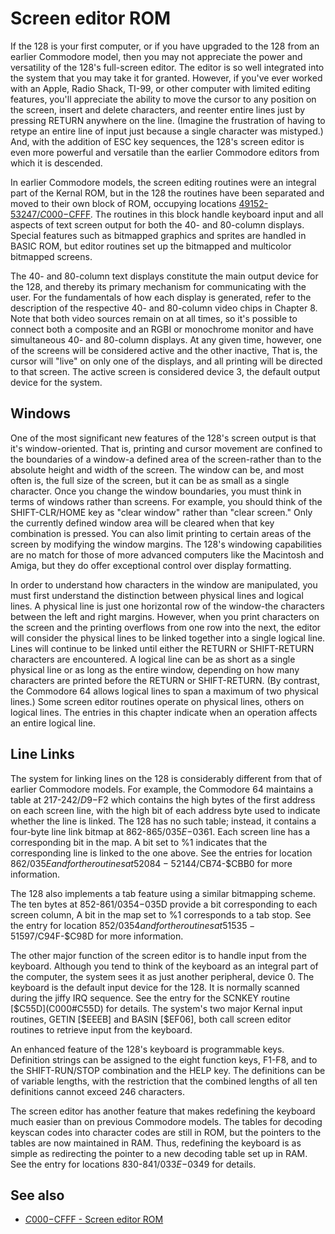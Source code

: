 # Screen editor ROM

If the 128 is your first computer, or if you have upgraded to
the 128 from an earlier Commodore model, then you may not
appreciate the power and versatility of the 128's full-screen
editor. The editor is so well integrated into the system that
you may take it for granted. However, if you've ever worked
with an Apple, Radio Shack, TI-99, or other computer with
limited editing features, you'll appreciate the ability to move
the cursor to any position on the screen, insert and delete
characters, and reenter entire lines just by pressing RETURN
anywhere on the line. (Imagine the frustration of having to retype an entire line of input just because a single character was
mistyped.) And, with the addition of ESC key sequences, the
128's screen editor is even more powerful and versatile than
the earlier Commodore editors from which it is descended.

In earlier Commodore models, the screen editing routines
were an integral part of the Kernal ROM, but in the 128 the
routines have been separated and moved to their own block of
ROM, occupying locations [49152-53247/$C000-$CFFF](C000). The
routines in this block handle keyboard input and all aspects of
text screen output for both the 40- and 80-column displays.
Special features such as bitmapped graphics and sprites are
handled in BASIC ROM, but editor routines set up the bitmapped and multicolor bitmapped screens.

The 40- and 80-column text displays constitute the main
output device for the 128, and thereby its primary mechanism
for communicating with the user. For the fundamentals of
how each display is generated, refer to the description of the
respective 40- and 80-column video chips in Chapter 8. Note
that both video sources remain on at all times, so it's possible
to connect both a composite and an RGBI or monochrome
monitor and have simultaneous 40- and 80-column displays.
At any given time, however, one of the screens will be considered active and the other inactive, That is, the cursor will
"live" on only one of the displays, and all printing will be directed to that screen. The active screen is considered device 3,
the default output device for the system.

## Windows
One of the most significant new features of the 128's screen
output is that it's window-oriented. That is, printing and
cursor movement are confined to the boundaries of a window-a defined area of the screen-rather than to the absolute height and width of the screen. The window can be, and
most often is, the full size of the screen, but it can be as small
as a single character. Once you change the window boundaries, you must think in terms of windows rather than screens.
For example, you should think of the SHIFT-CLR/HOME key
as "clear window" rather than "clear screen." Only the currently defined window area will be cleared when that key
combination is pressed. You can also limit printing to certain
areas of the screen by modifying the window margins. The
128's windowing capabilities are no match for those of more
advanced computers like the Macintosh and Amiga, but they
do offer exceptional control over display formatting.

In order to understand how characters in the window are
manipulated, you must first understand the distinction between
physical lines and logical lines. A physical line is just one horizontal row of the window-the characters between the left
and right margins. However, when you print characters on the
screen and the printing overflows from one row into the next,
the editor will consider the physical lines to be linked together
into a single logical line. Lines will continue to be linked until
either the RETURN or SHIFT-RETURN characters are encountered. A logical line can be as short as a single physical line or
as long as the entire window, depending on how many characters are printed before the RETURN or SHIFT-RETURN. (By
contrast, the Commodore 64 allows logical lines to span a
maximum of two physical lines.) Some screen editor routines
operate on physical lines, others on logical lines. The entries
in this chapter indicate when an operation affects an entire
logical line.

## Line Links
The system for linking lines on the 128 is considerably different from that of earlier Commodore models. For example, the
Commodore 64 maintains a table at 217-242/$D9-$F2 which
contains the high bytes of the first address on each screen line,
with the high bit of each address byte used to indicate whether
the line is linked. The 128 has no such table; instead, it contains a four-byte line link bitmap at 862-865/$035E-$0361.
Each screen line has a corresponding bit in the map. A bit set
to %1 indicates that the corresponding line is linked to the
one above. See the entries for location 862/$035E and for the
routines at 52084-52144/$CB74-$CBB0 for more information.

The 128 also implements a tab feature using a similar bitmapping scheme. The ten bytes at 852-861/$0354-$035D
provide a bit corresponding to each screen column, A bit in
the map set to %1 corresponds to a tab stop. See the entry for
location 852/$0354 and for the routines at 51535-51597/$C94F-$C98D for more information.

The other major function of the screen editor is to handle
input from the keyboard. Although you tend to think of the
keyboard as an integral part of the computer, the system sees
it as just another peripheral, device 0. The keyboard is the default input device for the 128. It is normally scanned during
the jiffy IRQ sequence. See the entry for the SCNKEY routine
[$C55D](C000#C55D) for details. The system's two major Kernal input
routines, GETIN [$EEEB] and BASIN [$EF06], both call screen
editor routines to retrieve input from the keyboard.

An enhanced feature of the 128's keyboard is programmable keys. Definition strings can be assigned to the eight function keys, F1-F8, and to the SHIFT-RUN/STOP combination
and the HELP key. The definitions can be of variable lengths,
with the restriction that the combined lengths of all ten definitions cannot exceed 246 characters.

The screen editor has another feature that makes redefining the keyboard much easier than on previous Commodore
models. The tables for decoding keyscan codes into character
codes are still in ROM, but the pointers to the tables are now
maintained in RAM. Thus, redefining the keyboard is as simple as redirecting the pointer to a new decoding table set up in
RAM. See the entry for locations 830-841/$033E-$0349 for
details.

## See also

* [$C000-$CFFF - Screen editor ROM](C000)
